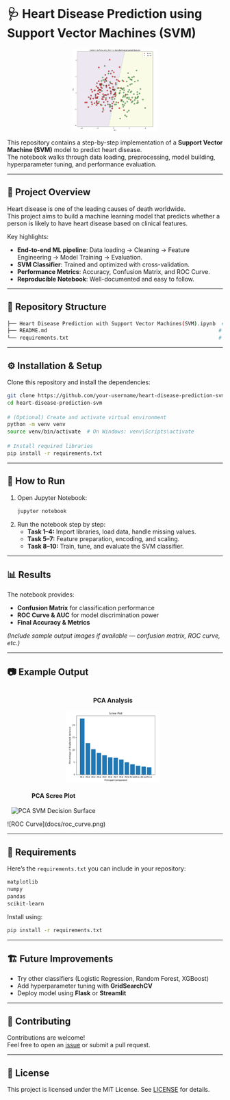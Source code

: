 # 🩺 Heart Disease Prediction using Support Vector Machines (SVM)

<p align="center">
  <img src="Images/svm.png" alt="SVM Decision Boundary" width="40%">
</p>

This repository contains a step-by-step implementation of a **Support Vector Machine (SVM)** model to predict heart disease.  
The notebook walks through data loading, preprocessing, model building, hyperparameter tuning, and performance evaluation.

---

## 📌 Project Overview

Heart disease is one of the leading causes of death worldwide.  
This project aims to build a machine learning model that predicts whether a person is likely to have heart disease based on clinical features.

Key highlights:
- **End-to-end ML pipeline**: Data loading → Cleaning → Feature Engineering → Model Training → Evaluation.
- **SVM Classifier**: Trained and optimized with cross-validation.
- **Performance Metrics**: Accuracy, Confusion Matrix, and ROC Curve.
- **Reproducible Notebook**: Well-documented and easy to follow.

---

## 📂 Repository Structure

```bash
├── Heart Disease Prediction with Support Vector Machines(SVM).ipynb  # Main Jupyter Notebook
├── README.md                                                        # Project documentation
└── requirements.txt                                                 # Python dependencies
```

---

## ⚙️ Installation & Setup

Clone this repository and install the dependencies:

```bash
git clone https://github.com/your-username/heart-disease-prediction-svm.git
cd heart-disease-prediction-svm

# (Optional) Create and activate virtual environment
python -m venv venv
source venv/bin/activate  # On Windows: venv\Scripts\activate

# Install required libraries
pip install -r requirements.txt
```

---

## 🧠 How to Run

1. Open Jupyter Notebook:
   ```bash
   jupyter notebook
   ```
2. Run the notebook step by step:
   - **Task 1–4:** Import libraries, load data, handle missing values.
   - **Task 5–7:** Feature preparation, encoding, and scaling.
   - **Task 8–10:** Train, tune, and evaluate the SVM classifier.

---

## 📊 Results

The notebook provides:
- **Confusion Matrix** for classification performance
- **ROC Curve & AUC** for model discrimination power
- **Final Accuracy & Metrics**

*(Include sample output images if available — confusion matrix, ROC curve, etc.)*

---

## 📷 Example Output
<p align="center">
  <div style="display: inline-block; text-align: center; margin-right: 10px;">
    <h4>PCA Analysis</h4>
    <img src="Images/pca_scree_plot.png" alt="PCA Scree Plot" width="45%">
  </div>
  <div style="display: inline-block; text-align: center; margin-left: 10px;">
    <h4>PCA Scree Plot</h4>
    <img src="Images/pca_svm_decision.png" alt="PCA SVM Decision Surface" width="45%">
  </div>
</p>
![ROC Curve](docs/roc_curve.png)

---

## 📌 Requirements

Here’s the `requirements.txt` you can include in your repository:

```txt
matplotlib
numpy
pandas
scikit-learn
```

Install using:

```bash
pip install -r requirements.txt
```

---

## 🏗️ Future Improvements

- Try other classifiers (Logistic Regression, Random Forest, XGBoost)
- Add hyperparameter tuning with **GridSearchCV**
- Deploy model using **Flask** or **Streamlit**

---

## 🤝 Contributing

Contributions are welcome!  
Feel free to open an [issue](https://github.com/your-username/heart-disease-prediction-svm/issues) or submit a pull request.

---

## 📜 License

This project is licensed under the MIT License. See [LICENSE](LICENSE) for details.

